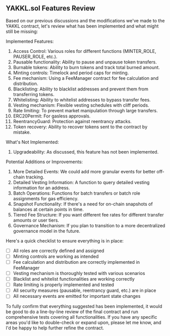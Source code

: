## YAKKL.sol Features Review

Based on our previous discussions and the modifications we've made to the YAKKL contract, let's review what has been implemented and what might still be missing:

Implemented Features:

1. Access Control: Various roles for different functions (MINTER_ROLE, PAUSER_ROLE, etc.).
2. Pausable functionality: Ability to pause and unpause token transfers.
3. Burnable tokens: Ability to burn tokens and track total burned amount.
4. Minting controls: Timelock and period caps for minting.
5. Fee mechanism: Using a FeeManager contract for fee calculation and distribution.
6. Blacklisting: Ability to blacklist addresses and prevent them from transferring tokens.
7. Whitelisting: Ability to whitelist addresses to bypass transfer fees.
8. Vesting mechanism: Flexible vesting schedules with cliff periods.
9. Rate limiting: To prevent market manipulation through large transfers.
10. ERC20Permit: For gasless approvals.
11. ReentrancyGuard: Protection against reentrancy attacks.
12. Token recovery: Ability to recover tokens sent to the contract by mistake.

What's Not Implemented:

1. Upgradeability: As discussed, this feature has not been implemented.

Potential Additions or Improvements:

1. More Detailed Events: We could add more granular events for better off-chain tracking.
2. Detailed Vesting Information: A function to query detailed vesting information for an address.
3. Batch Operations: Functions for batch transfers or batch role assignments for gas efficiency.
4. Snapshot Functionality: If there's a need for on-chain snapshots of balances at certain points in time.
5. Tiered Fee Structure: If you want different fee rates for different transfer amounts or user tiers.
6. Governance Mechanism: If you plan to transition to a more decentralized governance model in the future.

Here's a quick checklist to ensure everything is in place:

 - [ ] All roles are correctly defined and assigned
 - [ ] Minting controls are working as intended
 - [ ] Fee calculation and distribution are correctly implemented in FeeManager
 - [ ] Vesting mechanism is thoroughly tested with various scenarios
 - [ ] Blacklist and whitelist functionalities are working correctly
 - [ ] Rate limiting is properly implemented and tested
 - [ ] All security measures (pausable, reentrancy guard, etc.) are in place
 - [ ] All necessary events are emitted for important state changes

To fully confirm that everything suggested has been implemented, it would be good to do a line-by-line review of the final contract and run comprehensive tests covering all functionalities. If you have any specific areas you'd like to double-check or expand upon, please let me know, and I'd be happy to help further refine the contract.
